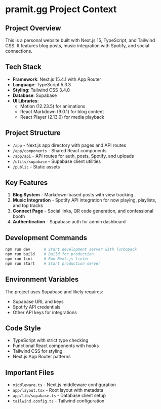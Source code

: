 # pramit.gg Project Context

## Project Overview
This is a personal website built with Next.js 15, TypeScript, and Tailwind CSS. It features blog posts, music integration with Spotify, and social connections.

## Tech Stack
- **Framework**: Next.js 15.4.1 with App Router
- **Language**: TypeScript 5.3.3
- **Styling**: Tailwind CSS 3.4.0
- **Database**: Supabase
- **UI Libraries**: 
  - Motion (12.23.5) for animations
  - React Markdown (9.0.1) for blog content
  - React Player (2.13.0) for media playback

## Project Structure
- `/app` - Next.js app directory with pages and API routes
- `/app/components` - Shared React components
- `/app/api` - API routes for auth, posts, Spotify, and uploads
- `/utils/supabase` - Supabase client utilities
- `/public` - Static assets

## Key Features
1. **Blog System** - Markdown-based posts with view tracking
2. **Music Integration** - Spotify API integration for now playing, playlists, and top tracks
3. **Connect Page** - Social links, QR code generation, and confessional booth
4. **Authentication** - Supabase auth for admin dashboard

## Development Commands
```bash
npm run dev      # Start development server with Turbopack
npm run build    # Build for production
npm run lint     # Run Next.js linter
npm run start    # Start production server
```

## Environment Variables
The project uses Supabase and likely requires:
- Supabase URL and keys
- Spotify API credentials
- Other API keys for integrations

## Code Style
- TypeScript with strict type checking
- Functional React components with hooks
- Tailwind CSS for styling
- Next.js App Router patterns

## Important Files
- `middleware.ts` - Next.js middleware configuration
- `app/layout.tsx` - Root layout with metadata
- `app/lib/supabase.ts` - Database client setup
- `tailwind.config.ts` - Tailwind configuration